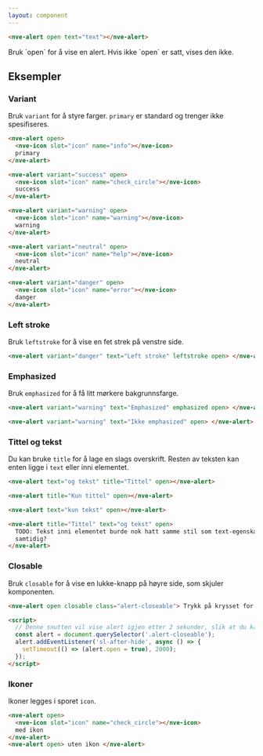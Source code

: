 ```yaml
---
layout: component
---
```


<CodeExamplePreview>

```html
<nve-alert open text="text"></nve-alert>
```

</CodeExamplePreview>

<Card title="Tips">
Bruk `open` for å vise en alert. Hvis ikke `open` er satt, vises den ikke.

</Card>

## Eksempler

### Variant

Bruk `variant` for å styre farger. `primary` er standard og trenger ikke spesifiseres.

<CodeExamplePreview arrangeComponentsVertically>

```html
<nve-alert open>
  <nve-icon slot="icon" name="info"></nve-icon>
  primary
</nve-alert>

<nve-alert variant="success" open>
  <nve-icon slot="icon" name="check_circle"></nve-icon>
  success
</nve-alert>

<nve-alert variant="warning" open>
  <nve-icon slot="icon" name="warning"></nve-icon>
  warning
</nve-alert>

<nve-alert variant="neutral" open>
  <nve-icon slot="icon" name="help"></nve-icon>
  neutral
</nve-alert>

<nve-alert variant="danger" open>
  <nve-icon slot="icon" name="error"></nve-icon>
  danger
</nve-alert>
```

</CodeExamplePreview>

### Left stroke

Bruk `leftstroke` for å vise en fet strek på venstre side.

<CodeExamplePreview arrangeComponentsVertically>

```html
<nve-alert variant="danger" text="Left stroke" leftstroke open> </nve-alert>
```

</CodeExamplePreview>

### Emphasized

Bruk `emphasized` for å få litt mørkere bakgrunnsfarge.

<CodeExamplePreview arrangeComponentsVertically>

```html
<nve-alert variant="warning" text="Emphasized" emphasized open> </nve-alert>

<nve-alert variant="warning" text="Ikke emphasized" open> </nve-alert>
```

</CodeExamplePreview>

### Tittel og tekst

Du kan bruke `title` for å lage en slags overskrift. Resten av teksten kan enten ligge i `text` eller inni elementet.

<CodeExamplePreview arrangeComponentsVertically>

```html
<nve-alert text="og tekst" title="Tittel" open></nve-alert>

<nve-alert title="Kun tittel" open></nve-alert>

<nve-alert text="kun tekst" open></nve-alert>

<nve-alert title="Tittel" text="og tekst" open>
  TODO: Tekst inni elementet burde nok hatt samme stil som text-egenskapen og kanskje man ikke burde kunne vise begge
  samtidig?
</nve-alert>
```

</CodeExamplePreview>

### Closable

Bruk `closable` for å vise en lukke-knapp på høyre side, som skjuler komponenten.

<CodeExamplePreview arrangeComponentsVertically>

```html
<nve-alert open closable class="alert-closeable"> Trykk på krysset for å lukke denne </nve-alert>

<script>
  // Denne snutten vil vise alert igjen etter 2 sekunder, slik at du kan prøve å lukke den flere ganger
  const alert = document.querySelector('.alert-closeable');
  alert.addEventListener('sl-after-hide', async () => {
    setTimeout(() => (alert.open = true), 2000);
  });
</script>
```

</CodeExamplePreview>

### Ikoner

Ikoner legges i sporet `icon`.

<CodeExamplePreview arrangeComponentsVertically>

```html
<nve-alert open>
  <nve-icon slot="icon" name="check_circle"></nve-icon>
  med ikon
</nve-alert>
<nve-alert open> uten ikon </nve-alert>
```

</CodeExamplePreview>
